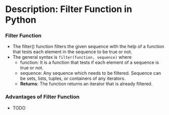 # Description: Filter Function in Python

### Filter Function
* The filter() function filters the given sequence with the help of a function that tests each element in the sequence 
  to be true or not.
* The general syntax is `filter(function, sequence)` where
    - function: It is a function that tests if each element of a sequence is true or not.
    - sequence: Any sequence which needs to be filtered. Sequence can be sets, lists, tuples, or containers of any 
                iterators.
    - **Returns**: The function returns an iterator that is already filtered.

### Advantages of Filter Function
* TODO
